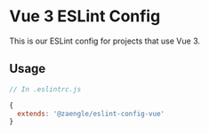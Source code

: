 # Vue 3 ESLint Config

This is our ESLint config for projects that use Vue 3.

## Usage

```js
// In .eslintrc.js

{
  extends: '@zaengle/eslint-config-vue'
}
```
